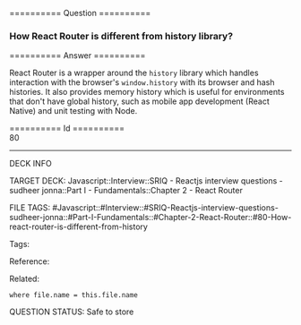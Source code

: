========== Question ==========  

### How React Router is different from history library?  

========== Answer ==========  

React Router is a wrapper around the `history` library which handles interaction with the browser's `window.history` with its browser and hash histories. It also provides memory history which is useful for environments that don't have global history, such as mobile app development (React Native) and unit testing with Node.

========== Id ==========  
80

---

DECK INFO

TARGET DECK: Javascript::Interview::SRIQ - Reactjs interview questions - sudheer jonna::Part I - Fundamentals::Chapter 2 - React Router

FILE TAGS: #Javascript::#Interview::#SRIQ-Reactjs-interview-questions-sudheer-jonna::#Part-I-Fundamentals::#Chapter-2-React-Router::#80-How-react-router-is-different-from-history

Tags:

Reference:

Related:

```dataview
where file.name = this.file.name
```

QUESTION STATUS: Safe to store
